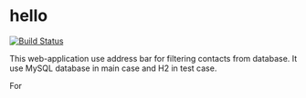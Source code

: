 # hello
[![Build Status](https://travis-ci.com/SerhiiIvko/RESThello.svg?branch=master)](https://travis-ci.com/SerhiiIvko/RESThello)

This web-application use address bar for filtering contacts from database.
It use MySQL database in main case and H2 in test case.

For